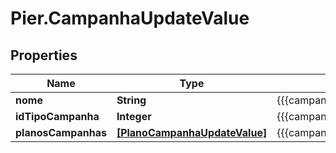 # Pier.CampanhaUpdateValue

## Properties
Name | Type | Description | Notes
------------ | ------------- | ------------- | -------------
**nome** | **String** | {{{campanha_update_nome_value}}} | [optional] 
**idTipoCampanha** | **Integer** | {{{campanha_update_id_tipo_campanha_value}}} | [optional] 
**planosCampanhas** | [**[PlanoCampanhaUpdateValue]**](PlanoCampanhaUpdateValue.md) | {{{campanha_update_planos_campanhas_value}}} | [optional] 


